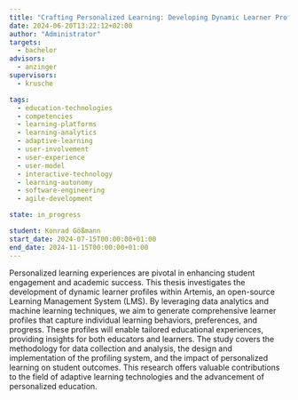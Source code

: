 ```yaml
---
title: "Crafting Personalized Learning: Developing Dynamic Learner Profiles"
date: 2024-06-20T13:22:12+02:00
author: "Administrator"
targets:
  - bachelor
advisors:
  - anzinger
supervisors:
  - krusche

tags:
  - education-technologies
  - competencies
  - learning-platforms
  - learning-analytics
  - adaptive-learning
  - user-involvement
  - user-experience
  - user-model
  - interactive-technology
  - learning-autonomy
  - software-engineering
  - agile-development

state: in_progress

student: Konrad Gößmann
start_date: 2024-07-15T00:00:00+01:00
end_date: 2024-11-15T00:00:00+01:00
---
```

Personalized learning experiences are pivotal in enhancing student engagement and academic success. This thesis investigates the development of dynamic learner profiles within Artemis, an open-source Learning Management System (LMS). By leveraging data analytics and machine learning techniques, we aim to generate comprehensive learner profiles that capture individual learning behaviors, preferences, and progress. These profiles will enable tailored educational experiences, providing insights for both educators and learners. The study covers the methodology for data collection and analysis, the design and implementation of the profiling system, and the impact of personalized learning on student outcomes. This research offers valuable contributions to the field of adaptive learning technologies and the advancement of personalized education.